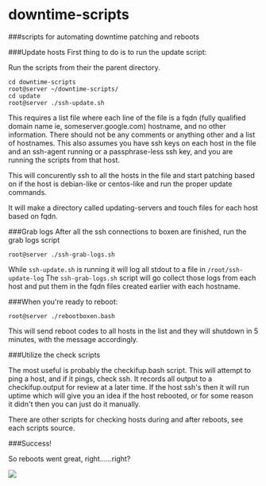 downtime-scripts
================

###scripts for automating downtime patching and reboots


###Update hosts
First thing to do is to run the update script:

Run the scripts from their the parent directory.
```
cd downtime-scripts
root@server ~/downtime-scripts/
cd update
root@server ./ssh-update.sh
```

This requires a list file where each line of the file is a fqdn (fully qualified domain name ie, someserver.google.com) hostname, and no other information. There should not be any comments or anything other and a list of hostnames. 
This also assumes you have ssh keys on each host in the file and an ssh-agent running or a passphrase-less ssh key, and you are running the scripts from that host.

This will concurently ssh to all the hosts in the file and start patching based on if the host is debian-like or centos-like and run the proper update commands.

It will make a directory called updating-servers and touch files for each host based on fqdn.

###Grab logs
After all the ssh connections to boxen are finished, run the grab logs script

`root@server ./ssh-grab-logs.sh`

While `ssh-update.sh` is running it will log all stdout to a file in `/root/ssh-update-log`
The `ssh-grab-logs.sh` script will go collect those logs from each host and put them in the fqdn files created earlier with each hostname.

###When you're ready to reboot:

`root@server ./rebootboxen.bash`

This will send reboot codes to all hosts in the list and they will shutdown in 5 minutes, with the message accordingly.

###Utilize the check scripts

The most useful is probably the checkifup.bash script. This will attempt to ping a host, and if it pings, check ssh. It records all output to a checkifup.output for review at a later time. If the host ssh's then it will run uptime which will give you an idea if the host rebooted, or for some reason it didn't then you can just do it manually. 

There are other scripts for checking hosts during and after reboots, see each scripts source.

###Success!

So reboots went great, right......right?

![](http://www.quickmeme.com/img/32/32f42e59792d736f15e2ef8d38271f358e834c6a034e329400a3962d5bb84333.jpg)


